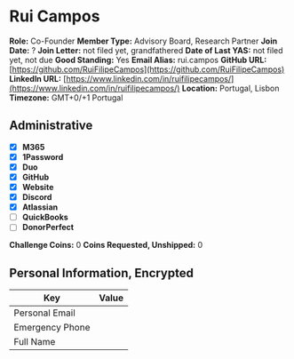 # Rui Campos

**Role:** Co-Founder
**Member Type:** Advisory Board, Research Partner
**Join Date:** ?
**Join Letter:** not filed yet, grandfathered
**Date of Last YAS:** not filed yet, not due
**Good Standing:** Yes
**Email Alias:** rui.campos
**GitHub URL:** [https://github.com/RuiFilipeCampos](https://github.com/RuiFilipeCampos)
**LinkedIn URL:** [https://www.linkedin.com/in/ruifilipecampos/](https://www.linkedin.com/in/ruifilipecampos/)
**Location:** Portugal, Lisbon
**Timezone:** GMT+0/+1 Portugal

## Administrative

- [x] **M365**
- [x] **1Password**
- [x] **Duo**
- [x] **GitHub**
- [x] **Website**
- [x] **Discord**
- [x] **Atlassian**
- [ ] **QuickBooks**
- [ ] **DonorPerfect**

**Challenge Coins:** 0
**Coins Requested, Unshipped:** 0

## Personal Information, Encrypted

| Key             | Value |
| --------------- | ----- |
| Personal Email  |       |
| Emergency Phone |       |
| Full Name       |       |
